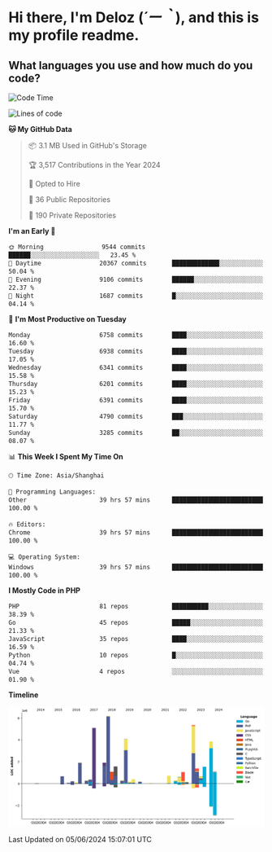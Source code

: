 # **Hi there, I'm Deloz (*´ー｀*), and this is my profile readme.**

## **What languages you use and how much do you code?**

<!--START_SECTION:waka-->
![Code Time](http://img.shields.io/badge/Code%20Time-4%2C127%20hrs%204%20mins-blue)

![Lines of code](https://img.shields.io/badge/From%20Hello%20World%20I%27ve%20Written-41.1%20million%20lines%20of%20code-blue)

**🐱 My GitHub Data** 

> 📦 3.1 MB Used in GitHub's Storage 
 > 
> 🏆 3,517 Contributions in the Year 2024
 > 
> 💼 Opted to Hire
 > 
> 📜 36 Public Repositories 
 > 
> 🔑 190 Private Repositories 
 > 
**I'm an Early 🐤** 

```text
🌞 Morning                9544 commits        ██████░░░░░░░░░░░░░░░░░░░   23.45 % 
🌆 Daytime                20367 commits       █████████████░░░░░░░░░░░░   50.04 % 
🌃 Evening                9106 commits        ██████░░░░░░░░░░░░░░░░░░░   22.37 % 
🌙 Night                  1687 commits        █░░░░░░░░░░░░░░░░░░░░░░░░   04.14 % 
```
📅 **I'm Most Productive on Tuesday** 

```text
Monday                   6758 commits        ████░░░░░░░░░░░░░░░░░░░░░   16.60 % 
Tuesday                  6938 commits        ████░░░░░░░░░░░░░░░░░░░░░   17.05 % 
Wednesday                6341 commits        ████░░░░░░░░░░░░░░░░░░░░░   15.58 % 
Thursday                 6201 commits        ████░░░░░░░░░░░░░░░░░░░░░   15.23 % 
Friday                   6391 commits        ████░░░░░░░░░░░░░░░░░░░░░   15.70 % 
Saturday                 4790 commits        ███░░░░░░░░░░░░░░░░░░░░░░   11.77 % 
Sunday                   3285 commits        ██░░░░░░░░░░░░░░░░░░░░░░░   08.07 % 
```


📊 **This Week I Spent My Time On** 

```text
🕑︎ Time Zone: Asia/Shanghai

💬 Programming Languages: 
Other                    39 hrs 57 mins      █████████████████████████   100.00 % 

🔥 Editors: 
Chrome                   39 hrs 57 mins      █████████████████████████   100.00 % 

💻 Operating System: 
Windows                  39 hrs 57 mins      █████████████████████████   100.00 % 
```

**I Mostly Code in PHP** 

```text
PHP                      81 repos            ██████████░░░░░░░░░░░░░░░   38.39 % 
Go                       45 repos            █████░░░░░░░░░░░░░░░░░░░░   21.33 % 
JavaScript               35 repos            ████░░░░░░░░░░░░░░░░░░░░░   16.59 % 
Python                   10 repos            █░░░░░░░░░░░░░░░░░░░░░░░░   04.74 % 
Vue                      4 repos             ░░░░░░░░░░░░░░░░░░░░░░░░░   01.90 % 
```



**Timeline**

![Lines of Code chart](https://raw.githubusercontent.com/deloz/deloz/main/assets/bar_graph.png)


 Last Updated on 05/06/2024 15:07:01 UTC
<!--END_SECTION:waka-->
